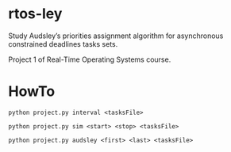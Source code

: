 # rtos-ley

Study Audsley’s priorities assignment algorithm for asynchronous constrained deadlines tasks sets.

Project 1 of Real-Time Operating Systems course.

# HowTo

```
python project.py interval <tasksFile>
```

```
python project.py sim <start> <stop> <tasksFile>
```
```
python project.py audsley <first> <last> <tasksFile>
```